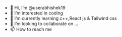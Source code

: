 - 👋 Hi, I’m @userabhishek19
- 👀 I’m interested in coding
- 🌱 I’m currently learning c++,React js & Tailwind css
- 💞️ I’m looking to collaborate on ...
- 📫 How to reach me 

<!---
userabhishek19/userabhishek19 is a ✨ special ✨ repository because its `README.md` (this file) appears on your GitHub profile.
You can click the Preview link to take a look at your changes.
--->
